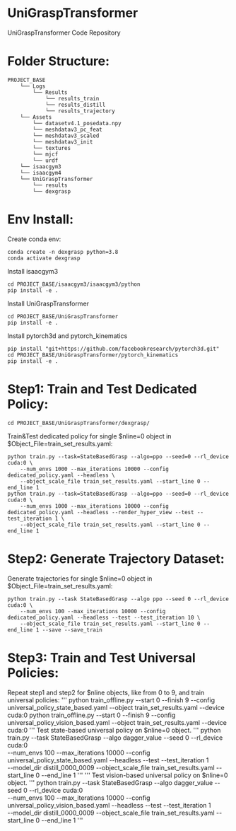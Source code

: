 # UniGraspTransformer
UniGraspTransformer Code Repository

# Folder Structure:
```
PROJECT_BASE
    └── Logs
        └── Results
            └── results_train
            └── results_distill
            └── results_trajectory
    └── Assets
        └── datasetv4.1_posedata.npy
        └── meshdatav3_pc_feat
        └── meshdatav3_scaled
        └── meshdatav3_init
        └── textures
        └── mjcf
        └── urdf
    └── isaacgym3
    └── isaacgym4
    └── UniGraspTransformer
        └── results
        └── dexgrasp
```

# Env Install:
Create conda env:
```
conda create -n dexgrasp python=3.8
conda activate dexgrasp
```

Install isaacgym3
```
cd PROJECT_BASE/isaacgym3/isaacgym3/python
pip install -e .
```

Install UniGraspTransformer
```
cd PROJECT_BASE/UniGraspTransformer
pip install -e .
```

Install pytorch3d and pytorch_kinematics
```
pip install "git+https://github.com/facebookresearch/pytorch3d.git"
cd PROJECT_BASE/UniGraspTransformer/pytorch_kinematics
pip install -e .
```

# Step1: Train and Test Dedicated Policy:
```
cd PROJECT_BASE/UniGraspTransformer/dexgrasp/
```

Train&Test dedicated policy for single $nline=0 object in $Object_File=train_set_results.yaml:
```
python train.py --task=StateBasedGrasp --algo=ppo --seed=0 --rl_device cuda:0 \
    --num_envs 1000 --max_iterations 10000 --config dedicated_policy.yaml --headless \
    --object_scale_file train_set_results.yaml --start_line 0 --end_line 1
python train.py --task=StateBasedGrasp --algo=ppo --seed=0 --rl_device cuda:0 \
    --num_envs 1000 --max_iterations 10000 --config dedicated_policy.yaml --headless --render_hyper_view --test --test_iteration 1 \
    --object_scale_file train_set_results.yaml --start_line 0 --end_line 1
```

# Step2: Generate Trajectory Dataset:
Generate trajectories for single $nline=0 object in $Object_File=train_set_results.yaml:
```
python train.py --task StateBasedGrasp --algo ppo --seed 0 --rl_device cuda:0 \
    --num_envs 100 --max_iterations 10000 --config dedicated_policy.yaml --headless --test --test_iteration 10 \
    --object_scale_file train_set_results.yaml --start_line 0 --end_line 1 --save --save_train
```

# Step3: Train and Test Universal Policies:
Repeat step1 and step2 for $nline objects, like from 0 to 9, and train universal policies:
'''
python train_offline.py --start 0 --finish 9 --config universal_policy_state_based.yaml --object train_set_results.yaml --device cuda:0
python train_offline.py --start 0 --finish 9 --config universal_policy_vision_based.yaml --object train_set_results.yaml --device cuda:0
'''
Test state-based universal policy on $nline=0 object.
'''
python train.py --task StateBasedGrasp --algo dagger_value --seed 0 --rl_device cuda:0 \
--num_envs 100 --max_iterations 10000 --config universal_policy_state_based.yaml --headless --test --test_iteration 1 \
--model_dir distill_0000_0009 --object_scale_file train_set_results.yaml --start_line 0 --end_line 1
'''
'''
Test vision-based universal policy on $nline=0 object.
'''
python train.py --task StateBasedGrasp --algo dagger_value --seed 0 --rl_device cuda:0 \
--num_envs 100 --max_iterations 10000 --config universal_policy_vision_based.yaml --headless --test --test_iteration 1 \
--model_dir distill_0000_0009 --object_scale_file train_set_results.yaml --start_line 0 --end_line 1
'''
